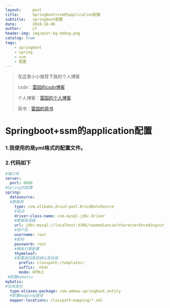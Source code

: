 ```yaml
---
layout:     post
title:      Springboot+ssm的application配置
subtitle:   springboot配置
date:       2018-10-08
author:     LY
header-img: img/post-bg-debug.png
catalog: true
tags:
    - springboot
    - spring
    - ssm
    - 配置
---
```


> 在这里小小推荐下我的个人博客
>
> csdn：[雷园的csdn博客](https://blog.csdn.net/leiyuan2580)
>
> 个人博客：[雷园的个人博客](https://imlcl.store)
>
> 简书：[雷园的简书](https://www.jianshu.com/u/016322e40e1f)
>

# Springboot+ssm的application配置

### 1.我使用的是yml格式的配置文件。
### 2.代码如下

```yaml
#端口号
server:
  port: 8080 
#Spring的配置
spring:
  datasource:
  #数据源
    type: com.alibaba.druid.pool.DruidDataSource
    #驱动
    driver-class-name: com.mysql.jdbc.Driver
    #数据库连接
    url: jdbc:mysql://localhost:3306/saomadiancan?characterEncoding=utf-8&autoReconnect=true&failOverReadOnly=false
    #用户名
    username: root
    #密码
    password: root
    #模板引擎配置
    thymeleaf:
    #配置返回值前缀以及后缀
      prefix: classpath:/templates/
      suffix: .html
      mode: HTML5
 #配置mybatis
mybatis:
#实体类包
  type-aliases-package: com.ambow.springboot.entity
  #配置mapping路径
  mapper-locations: classpath:mapping/*.xml


```